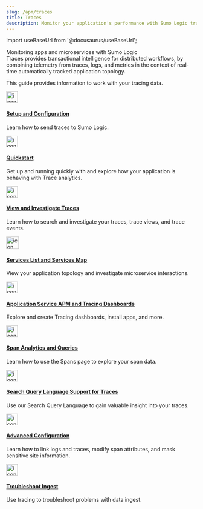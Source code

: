 ```yaml
---
slug: /apm/traces
title: Traces
description: Monitor your application's performance with Sumo Logic trace analytics. Learn how to utilize your tracing data, including dashboards, service maps, spans, and queries.
---
```


import useBaseUrl from '@docusaurus/useBaseUrl';

Monitoring apps and microservices with Sumo Logic Traces provides transactional intelligence for distributed workflows, by combining telemetry from traces, logs, and metrics in the context of real-time automatically tracked application topology.

This guide provides information to work with your tracing data.


<div className="box-wrapper" markdown="1">
<div className="box smallbox card">
  <div className="container">
  <a href="/docs/apm/traces/get-started-transaction-tracing/"><img src={useBaseUrl('img/icons/traces.png')} alt="icon" width="30"/><h4>Setup and Configuration</h4></a>
  <p>Learn how to send traces to Sumo Logic.</p>
  </div>
</div>
<div className="box smallbox card">
  <div className="container">
  <a href="/docs/apm/traces/quickstart"><img src={useBaseUrl('img/icons/traces.png')} alt="icon" width="30"/><h4>Quickstart</h4></a>
  <p>Get up and running quickly with and explore how your application is behaving with Trace analytics.</p>
  </div>
</div>
<div className="box smallbox card">
  <div className="container">
  <a href="/docs/apm/traces/view-and-investigate-traces"><img src={useBaseUrl('img/icons/traces.png')} alt="icon" width="30"/><h4>View and Investigate Traces</h4></a>
  <p>Learn how to search and investigate your traces, trace views, and trace events.</p>
  </div>
</div>
<div className="box smallbox card">
  <div className="container">
  <a href="/docs/apm/traces/services-list-map"><img src={useBaseUrl('img/apm/traces/servicemap.png')} alt="icon" width="33"/><h4>Services List and Services Map</h4></a>
  <p>View your application topology and investigate microservice interactions.</p>
  </div>
</div>
<div className="box smallbox card">
  <div className="container">
  <a href="/docs/apm/traces/tracing-dashboards"><img src={useBaseUrl('img/icons/traces.png')} alt="icon" width="30"/><h4>Application Service APM and Tracing Dashboards</h4></a>
  <p>Explore and create Tracing dashboards, install apps, and more.</p>
  </div>
</div>
<div className="box smallbox card">
  <div className="container">
  <a href="/docs/apm/traces/spans"><img src={useBaseUrl('img/icons/operations/distributed-operations.png')} alt="icon" width="30"/><h4>Span Analytics and Queries</h4></a>
  <p>Learn how to use the Spans page to explore your span data.</p>
  </div>
</div>
<div className="box smallbox card">
  <div className="container">
  <a href="/docs/apm/traces/search-query-language-support-for-traces"><img src={useBaseUrl('img/icons/operations/queries.png')} alt="icon" width="30"/><h4>Search Query Language Support for Traces</h4></a>
  <p>Use our Search Query Language to gain valuable insight into your traces.</p>
  </div>
</div>
<div className="box smallbox card">
  <div className="container">
  <a href="/docs/apm/traces/advanced-configuration"><img src={useBaseUrl('img/icons/traces.png')} alt="icon" width="30"/><h4>Advanced Configuration</h4></a>
  <p>Learn how to link logs and traces, modify span attributes, and mask sensitive site information.</p>
  </div>
</div>
<div className="box smallbox card">
  <div className="container">
  <a href="/docs/apm/traces/tracing-ingest"><img src={useBaseUrl('img/icons/operations/queries.png')} alt="icon" width="30"/><h4>Troubleshoot Ingest</h4></a>
  <p>Use tracing to troubleshoot problems with data ingest.</p>
  </div>
</div>
</div>
